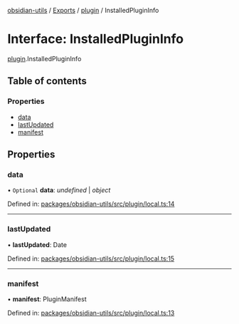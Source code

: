 [obsidian-utils](../README.md) / [Exports](../modules.md) / [plugin](../modules/plugin.md) / InstalledPluginInfo

# Interface: InstalledPluginInfo

[plugin](../modules/plugin.md).InstalledPluginInfo

## Table of contents

### Properties

- [data](plugin.installedplugininfo.md#data)
- [lastUpdated](plugin.installedplugininfo.md#lastupdated)
- [manifest](plugin.installedplugininfo.md#manifest)

## Properties

### data

• `Optional` **data**: *undefined* \| *object*

Defined in: [packages/obsidian-utils/src/plugin/local.ts:14](https://github.com/zephraph/obsidian-tools/blob/a18aea2/packages/obsidian-utils/src/plugin/local.ts#L14)

___

### lastUpdated

• **lastUpdated**: Date

Defined in: [packages/obsidian-utils/src/plugin/local.ts:15](https://github.com/zephraph/obsidian-tools/blob/a18aea2/packages/obsidian-utils/src/plugin/local.ts#L15)

___

### manifest

• **manifest**: PluginManifest

Defined in: [packages/obsidian-utils/src/plugin/local.ts:13](https://github.com/zephraph/obsidian-tools/blob/a18aea2/packages/obsidian-utils/src/plugin/local.ts#L13)
